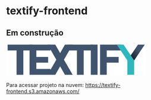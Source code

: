 # textify-frontend

## Em construção

<img src="./public/logoName.png" alt="Textify logo" title="Textify logo do projeto">

Para acessar projeto na nuvem: https://textify-frontend.s3.amazonaws.com/
